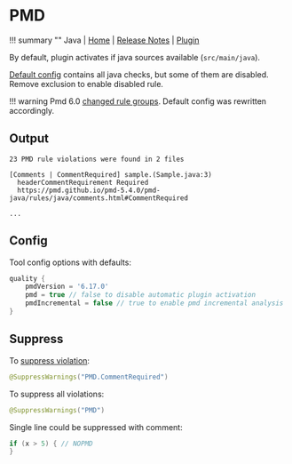 # PMD

!!! summary ""
    Java | 
    [Home](http://pmd.sourceforge.net) | 
    [Release Notes](https://pmd.github.io/latest/pmd_release_notes.html) | 
    [Plugin](https://docs.gradle.org/current/userguide/pmd_plugin.html)  
    
By default, plugin activates if java sources available (`src/main/java`).    

[Default config](https://github.com/xvik/gradle-quality-plugin/blob/master/src/main/resources/ru/vyarus/quality/config/pmd/pmd.xml)
contains all java checks, but some of them are disabled. Remove exclusion to enable disabled rule.

!!! warning
    Pmd 6.0 [changed rule groups](https://pmd.github.io/pmd-6.0.0/pmd_release_notes.html#rule-categories). Default config was 
    rewritten accordingly.

## Output

```
23 PMD rule violations were found in 2 files

[Comments | CommentRequired] sample.(Sample.java:3) 
  headerCommentRequirement Required
  https://pmd.github.io/pmd-5.4.0/pmd-java/rules/java/comments.html#CommentRequired

...
```

## Config

Tool config options with defaults:

```groovy
quality {
    pmdVersion = '6.17.0'
    pmd = true // false to disable automatic plugin activation  
    pmdIncremental = false // true to enable pmd incremental analysis
}
```

## Suppress

To [suppress violation](https://pmd.github.io/latest/pmd_userdocs_suppressing_warnings.html):

```java
@SuppressWarnings("PMD.CommentRequired")
```

To suppress all violations:

```java
@SuppressWarnings("PMD")
```

Single line could be suppressed with comment:

```java
if (x > 5) { // NOPMD
}
```
